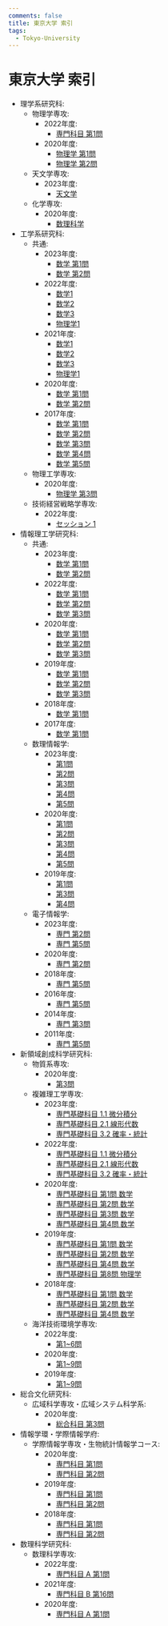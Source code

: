 ```yaml
---
comments: false
title: 東京大学 索引
tags:
  - Tokyo-University
---
```


# 東京大学 索引

- 理学系研究科:
    - 物理学専攻:
        - 2022年度:
            - [専門科目 第1問](science/phys_2022_sennmon_1.md)
        - 2020年度:
            - [物理学 第1問](science/phys_2020_phys_1.md)
            - [物理学 第2問](science/phys_2020_phys_2.md)
    - 天文学専攻:
        - 2023年度:
            - [天文学](science/astron_2023_astron.md)
    - 化学専攻:
        - 2020年度:
            - [数理科学](science/chem_2020_math_1.md)
- 工学系研究科:
    - 共通:
        - 2023年度:
            - [数学 第1問](engineering/kyotsu_2023_math_1.md)
            - [数学 第2問](engineering/kyotsu_2023_math_2.md)
        - 2022年度:
            - [数学1](engineering/kyotsu_2022_math_1.md)
            - [数学2](engineering/kyotsu_2022_math_2.md)
            - [数学3](engineering/kyotsu_2022_math_3.md)
            - [物理学1](engineering/kyotsu_2022_phys_1.md)
        - 2021年度:
            - [数学1](engineering/kyotsu_2021_math_1.md)
            - [数学2](engineering/kyotsu_2021_math_2.md)
            - [数学3](engineering/kyotsu_2021_math_3.md)
            - [物理学1](engineering/kyotsu_2021_phys_1.md)
        - 2020年度:
            - [数学 第1問](engineering/kyotsu_2020_math_1.md)
            - [数学 第2問](engineering/kyotsu_2020_math_2.md)
        - 2017年度:
            - [数学 第1問](engineering/kyotsu_2017_math_1.md)
            - [数学 第2問](engineering/kyotsu_2017_math_2.md)
            - [数学 第3問](engineering/kyotsu_2017_math_3.md)
            - [数学 第4問](engineering/kyotsu_2017_math_4.md)
            - [数学 第5問](engineering/kyotsu_2017_math_5.md)
    - 物理工学専攻:
        - 2020年度:
            - [物理学 第3問](engineering/ap_2020_phys_3.md)
    - 技術経営戦略学専攻:
        - 2022年度:
            - [セッション 1](engineering/tmi_2022_session_1.md)
- 情報理工学研究科:
    - 共通:
        - 2023年度:
            - [数学 第1問](IST/kyotsu_2023_math_1.md)
            - [数学 第2問](IST/kyotsu_2023_math_2.md)
        - 2022年度:
            - [数学 第1問](IST/kyotsu_2022_math_1.md)
            - [数学 第2問](IST/kyotsu_2022_math_2.md)
            - [数学 第3問](IST/kyotsu_2022_math_3.md)
        - 2020年度:
            - [数学 第1問](IST/kyotsu_2020_math_1.md)
            - [数学 第2問](IST/kyotsu_2020_math_2.md)
            - [数学 第3問](IST/kyotsu_2020_math_3.md)
        - 2019年度:
            - [数学 第1問](IST/kyotsu_2019_math_1.md)
            - [数学 第2問](IST/kyotsu_2019_math_2.md)
            - [数学 第3問](IST/kyotsu_2019_math_3.md)
        - 2018年度:
            - [数学 第1問](IST/kyotsu_2018_math_1.md)
        - 2017年度:
            - [数学 第1問](IST/kyotsu_2017_math_1.md)
    - 数理情報学:
        - 2023年度:
            - [第1問](IST/suuri_2023_1.md)
            - [第2問](IST/suuri_2023_2.md)
            - [第3問](IST/suuri_2023_3.md)
            - [第4問](IST/suuri_2023_4.md)
            - [第5問](IST/suuri_2023_5.md)
        - 2020年度:
            - [第1問](IST/suuri_2020_1.md)
            - [第2問](IST/suuri_2020_2.md)
            - [第3問](IST/suuri_2020_3.md)
            - [第4問](IST/suuri_2020_4.md)
            - [第5問](IST/suuri_2020_5.md)
        - 2019年度:
            - [第1問](IST/suuri_2019_1.md)
            - [第3問](IST/suuri_2019_3.md)
            - [第4問](IST/suuri_2019_4.md)
    - 電子情報学:
        - 2023年度:
            - [専門 第2問](IST/denshi_2023_senmon_2.md)
            - [専門 第5問](IST/denshi_2023_senmon_5.md)
        - 2020年度:
            - [専門 第2問](IST/denshi_2020_senmon_2.md)
        - 2018年度:
            - [専門 第5問](IST/denshi_2018_senmon_5.md)
        - 2016年度:
            - [専門 第5問](IST/denshi_2016_senmon_5.md)
        - 2014年度:
            - [専門 第3問](IST/denshi_2014_senmon_3.md)
        - 2011年度:
            - [専門 第5問](IST/denshi_2011_senmon_5.md)
- 新領域創成科学研究科:
    - 物質系専攻:
        - 2020年度:
            - [第3問](frontier_sciences/materials_2020_3.md)
    - 複雑理工学専攻:
        - 2023年度:
            - [専門基礎科目 1.1 微分積分](frontier_sciences/cse_2023_1_1.md)
            - [専門基礎科目 2.1 線形代数](frontier_sciences/cse_2023_2_1.md)
            - [専門基礎科目 3.2 確率・統計](frontier_sciences/cse_2023_3_2.md)
        - 2022年度:
            - [専門基礎科目 1.1 微分積分](frontier_sciences/cse_2022_1_1.md)
            - [専門基礎科目 2.1 線形代数](frontier_sciences/cse_2022_2_1.md)
            - [専門基礎科目 3.2 確率・統計](frontier_sciences/cse_2022_3_2.md)
        - 2020年度:
            - [専門基礎科目 第1問 数学](frontier_sciences/cse_2020_1.md)
            - [専門基礎科目 第2問 数学](frontier_sciences/cse_2020_2.md)
            - [専門基礎科目 第3問 数学](frontier_sciences/cse_2020_3.md)
            - [専門基礎科目 第4問 数学](frontier_sciences/cse_2020_4.md)
        - 2019年度:
            - [専門基礎科目 第1問 数学](frontier_sciences/cse_2019_1.md)
            - [専門基礎科目 第2問 数学](frontier_sciences/cse_2019_2.md)
            - [専門基礎科目 第4問 数学](frontier_sciences/cse_2019_4.md)
            - [専門基礎科目 第8問 物理学](frontier_sciences/cse_2019_8.md)
        - 2018年度:
            - [専門基礎科目 第1問 数学](frontier_sciences/cse_2018_1.md)
            - [専門基礎科目 第2問 数学](frontier_sciences/cse_2018_2.md)
            - [専門基礎科目 第4問 数学](frontier_sciences/cse_2018_4.md)
    - 海洋技術環境学専攻:
        - 2022年度:
            - [第1~6問](frontier_sciences/otpe_2022_all.md)
        - 2020年度:
            - [第1~9問](frontier_sciences/otpe_2020_all.md)
        - 2019年度:
            - [第1~9問](frontier_sciences/otpe_2019_all.md)
- 総合文化研究科:
    - 広域科学専攻・広域システム科学系:
        - 2020年度:
            - [総合科目 第3問](art_and_sciences/system_2020_3.md)
- 情報学環・学際情報学府:
    - 学際情報学専攻・生物統計情報学コース:
        - 2020年度:
            - [専門科目 第1問](III/biostat_bioinfo_2020_1.md)
            - [専門科目 第2問](III/biostat_bioinfo_2020_2.md)
        - 2019年度:
            - [専門科目 第1問](III/biostat_bioinfo_2019_1.md)
            - [専門科目 第2問](III/biostat_bioinfo_2019_2.md)
        - 2018年度:
            - [専門科目 第1問](III/biostat_bioinfo_2018_1.md)
            - [専門科目 第2問](III/biostat_bioinfo_2018_2.md)
- 数理科学研究科:
    - 数理科学専攻:
        - 2022年度:
            - [専門科目 A 第1問](mathematical_sciences/ms_2022_A_1.md)
        - 2021年度:
            - [専門科目 B 第16問](mathematical_sciences/ms_2021_B_16.md)
        - 2020年度:
            - [専門科目 A 第1問](mathematical_sciences/ms_2020_A_1.md)